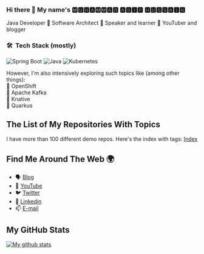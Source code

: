 ### Hi there 👋 My name's 🅼🆄🅷🅰🅼🅼🅰🅳 🅰🆂🅸🅵 🅷🆄🆂🆂🅰🅸🅽

Java Developer 🔹 Software Architect 🔹 Speaker and learner 🔹 YouTuber and blogger

### 🛠 &nbsp;Tech Stack (mostly)

![Spring Boot](https://img.shields.io/badge/springboot-%236DB33F.svg?style=for-the-badge&logo=springboot&logoColor=white)
![Java](https://img.shields.io/badge/java-%23ED8B00.svg?style=for-the-badge&logo=java&logoColor=white)
![Kubernetes](https://img.shields.io/badge/kubernetes-326CE5.svg?style=for-the-badge&logo=kubernetes&logoColor=white)

However, I'm also intensively exploring such topics like (among other things): \
🔹 OpenShift \
🔹 Apache Kafka \
🔹 Knative \
🔹 Quarkus

## The List of My Repositories With Topics

I have more than 100 different demo repos. Here's the index with tags:
<a href="https://github.com/piomin/repo-index">Index</a>

## Find Me Around The Web 🌍

- 🗣 [Blog](https://tech-and-ai-with-asif.blogspot.com/)
- 🔴 [YouTube](https://www.youtube.com/channel/UCM7gCGJMRViWhok_R9CL1mg)
- 🐦 [Twitter](https://twitter.com/piotr_minkowski)
- 🔗 [Linkedin](https://www.linkedin.com/in/asifhussain14/)
- 📫 [E-mail](mailto:masifhussain213@gmail.com)

## My GitHub Stats

<a href="https://github.com/muahu">
 <img align="center" src="https://github-readme-stats.vercel.app/api?username=piomin&show_icons=true&theme=light&line_height=27&include_all_commits=true&count_private=true&hide=issues,prs,contribs" alt="My github stats"/>
</a>

<!--
**muahu/muahu** is a ✨ _special_ ✨ repository because its `README.md` (this file) appears on your GitHub profile.

Here are some ideas to get you started:

- 🔭 I’m currently working on ...
- 🌱 I’m currently learning ...
- 👯 I’m looking to collaborate on ...
- 🤔 I’m looking for help with ...
- 💬 Ask me about ...
- 📫 How to reach me: ...
- 😄 Pronouns: ...
- ⚡ Fun fact: ...
-->
